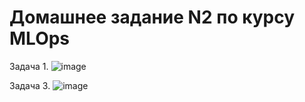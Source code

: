 # Домашнее задание N2 по курсу MLOps

Задача 1.
![image](https://github.com/Evgen-Teren/otus_mlops/assets/61112065/107a83ae-f273-4cd9-bf4e-72304b6537d9)

Задача 3.
![image](https://github.com/Evgen-Teren/otus_mlops/assets/61112065/263d584c-b6c7-4369-88b1-7c2745b6849e)
